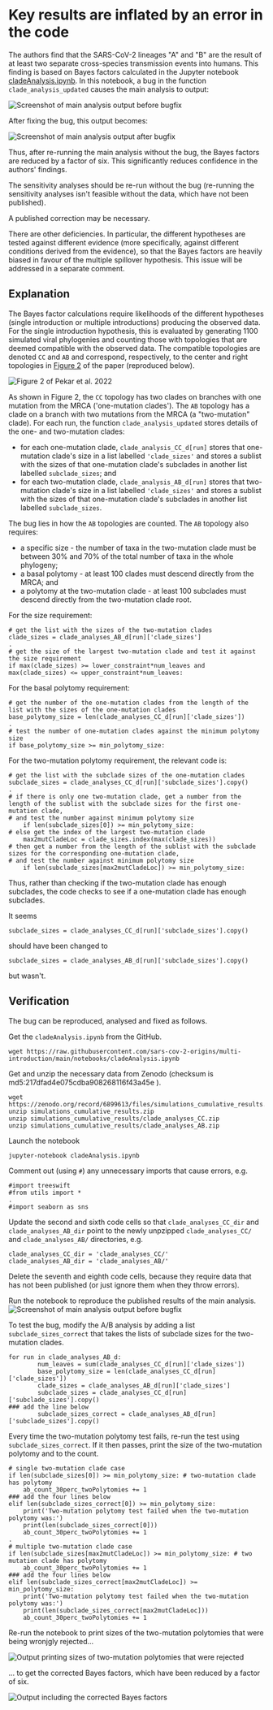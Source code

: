 # Key results are inflated by an error in the code
The authors find that the SARS-CoV-2 lineages "A" and "B" are the result of at least two separate cross-species transmission events into humans. This finding is based on Bayes factors calculated in the Jupyter notebook [cladeAnalysis.ipynb](https://github.com/sars-cov-2-origins/multi-introduction/blob/71ed420fe11ecdbe589568255ec90ca56d6e221c/notebooks/cladeAnalysis.ipynb). In this notebook, a bug in the function `clade_analysis_updated` causes the main analysis to output:

![Screenshot of main analysis output before bugfix](main_result_original.png)

After fixing the bug, this output becomes:

![Screenshot of main analysis output after bugfix](main_result_fixed.png)

Thus, after re-running the main analysis without the bug, the Bayes factors are reduced by a factor of six. This significantly reduces confidence in the authors' findings.

The sensitivity analyses should be re-run without the bug (re-running the sensitivity analyses isn't feasible without the data, which have not been published).

A published correction may be necessary.

There are other deficiencies. In particular, the different hypotheses are tested against different evidence (more specifically, against different conditions derived from the evidence), so that the Bayes factors are heavily biased in favour of the multiple spillover hypothesis. This issue will be addressed in a separate comment.

## Explanation
The Bayes factor calculations require likelihoods of the different hypotheses (single introduction or multiple introductions) producing the observed data. For the single introduction hypothesis, this is evaluated by generating 1100 simulated viral phylogenies and counting those with topologies that are deemed compatible with the observed data. The compatible topologies are denoted `CC` and `AB` and correspond, respectively, to the center and right topologies in [Figure 2](https://www.science.org/doi/10.1126/science.abp8337#F2 ) of the paper (reproduced below).

![Figure 2 of Pekar et al. 2022](science.abp8337-f2.jpg)  

As shown in Figure 2, the `CC` topology has two clades on branches with one mutation from the MRCA ('one-mutation clades'). The `AB` topology has a clade on a branch with two mutations from the MRCA (a "two-mutation" clade). For each run, the function `clade_analysis_updated` stores details of the one- and two-mutation clades:
- for each one-mutation clade, `clade_analysis_CC_d[run]` stores that one-mutation clade's size in a list labelled `'clade_sizes'` and stores a sublist with the sizes of that one-mutation clade's subclades in another list labelled `subclade_sizes`; and
- for each two-mutation clade, `clade_analysis_AB_d[run]` stores that two-mutation clade's size in a list labelled `'clade_sizes'` and stores a sublist with the sizes of that one-mutation clade's subclades in another list labelled `subclade_sizes`. 

The bug lies in how the `AB` topologies are counted. The `AB` topology also requires:
- a specific size - the number of taxa in the two-mutation clade must be between 30% and 70% of the total number of taxa in the whole phylogeny;
- a basal polytomy - at least 100 clades must descend directly from the MRCA; and 
- a polytomy at the two-mutation clade - at least 100 subclades must descend directly from the two-mutation clade root.

For the size requirement:
```
# get the list with the sizes of the two-mutation clades
clade_sizes = clade_analyses_AB_d[run]['clade_sizes']
.
# get the size of the largest two-mutation clade and test it against the size requirement
if max(clade_sizes) >= lower_constraint*num_leaves and max(clade_sizes) <= upper_constraint*num_leaves: 
```

For the basal polytomy requirement:
```
# get the number of the one-mutation clades from the length of the list with the sizes of the one-mutation clades
base_polytomy_size = len(clade_analyses_CC_d[run]['clade_sizes'])
.
# test the number of one-mutation clades against the minimum polytomy size
if base_polytomy_size >= min_polytomy_size:
```

For the two-mutation polytomy requirement, the relevant code is:
```
# get the list with the subclade sizes of the one-mutation clades
subclade_sizes = clade_analyses_CC_d[run]['subclade_sizes'].copy()
.
# if there is only one two-mutation clade, get a number from the length of the sublist with the subclade sizes for the first one-mutation clade,
# and test the number against minimum polytomy size
    if len(subclade_sizes[0]) >= min_polytomy_size: 
# else get the index of the largest two-mutation clade
    max2mutCladeLoc = clade_sizes.index(max(clade_sizes))
# then get a number from the length of the sublist with the subclade sizes for the corresponding one-mutation clade,
# and test the number against minimum polytomy size
    if len(subclade_sizes[max2mutCladeLoc]) >= min_polytomy_size: 
```

Thus, rather than checking if the two-mutation clade has enough subclades, the code checks to see if a one-mutation clade has enough subclades.

It seems 
```
subclade_sizes = clade_analyses_CC_d[run]['subclade_sizes'].copy()
```
should have been changed to 
```
subclade_sizes = clade_analyses_AB_d[run]['subclade_sizes'].copy()
```
but wasn't.
## Verification
The bug can be reproduced, analysed and fixed as follows.

Get the `cladeAnalysis.ipynb` from the GitHub.
```
wget https://raw.githubusercontent.com/sars-cov-2-origins/multi-introduction/main/notebooks/cladeAnalysis.ipynb
```
Get and unzip the necessary data from Zenodo (checksum is md5:217dfad4e075cdba908268116f43a45e ).
```
wget https://zenodo.org/record/6899613/files/simulations_cumulative_results.zip
unzip simulations_cumulative_results.zip
unzip simulations_cumulative_results/clade_analyses_CC.zip
unzip simulations_cumulative_results/clade_analyses_AB.zip
```
Launch the notebook
```
jupyter-notebook cladeAnalysis.ipynb
```
Comment out (using `#`) any unnecessary imports that cause errors, e.g.
```
#import treeswift
#from utils import *
.
#import seaborn as sns
```
Update the second and sixth code cells so that `clade_analyses_CC_dir` and `clade_analyses_AB_dir` point to the newly unpzipped `clade_analyses_CC/` and `clade_analyses_AB/` directories, e.g.
```
clade_analyses_CC_dir = 'clade_analyses_CC/'
clade_analyses_AB_dir = 'clade_analyses_AB/'
```
Delete the seventh and eighth code cells, because they require data that has not been published (or just ignore them when they throw errors).

Run the notebook to reproduce the published results of the main analysis.
![Screenshot of main analysis output before bugfix](main_result_original.png)

To test the bug, modify the A/B analysis by adding a list `subclade_sizes_correct` that takes the lists of subclade sizes for the two-mutation clades.
```
for run in clade_analyses_AB_d:
        num_leaves = sum(clade_analyses_CC_d[run]['clade_sizes'])
        base_polytomy_size = len(clade_analyses_CC_d[run]['clade_sizes'])
        clade_sizes = clade_analyses_AB_d[run]['clade_sizes']
        subclade_sizes = clade_analyses_CC_d[run]['subclade_sizes'].copy()
### add the line below
        subclade_sizes_correct = clade_analyses_AB_d[run]['subclade_sizes'].copy()
```
Every time the two-mutation polytomy test fails, re-run the test using `subclade_sizes_correct`. If it then passes, print the size of the two-mutation polytomy and to the count.
```
# single two-mutation clade case
if len(subclade_sizes[0]) >= min_polytomy_size: # two-mutation clade has polytomy
    ab_count_30perc_twoPolytomies += 1
### add the four lines below
elif len(subclade_sizes_correct[0]) >= min_polytomy_size:
    print('Two-mutation polytomy test failed when the two-mutation polytomy was:')
    print(len(subclade_sizes_correct[0]))
    ab_count_30perc_twoPolytomies += 1
.
# multiple two-mutation clade case
if len(subclade_sizes[max2mutCladeLoc]) >= min_polytomy_size: # two mutation clade has polytomy
    ab_count_30perc_twoPolytomies += 1
### add the four lines below
elif len(subclade_sizes_correct[max2mutCladeLoc]) >= min_polytomy_size:
    print('Two-mutation polytomy test failed when the two-mutation polytomy was:')
    print(len(subclade_sizes_correct[max2mutCladeLoc]))
    ab_count_30perc_twoPolytomies += 1
```
Re-run the notebook to print sizes of the two-mutation polytomies that were being wronjgly rejected...

![Output printing sizes of two-mutation polytomies that were rejected](main_result_with_rejected_polytomies.png)

... to get the corrected Bayes factors, which have been reduced by a factor of six.

![Output including the corrected Bayes factors](main_result_with_rejected_polytomies_and_results.png)

